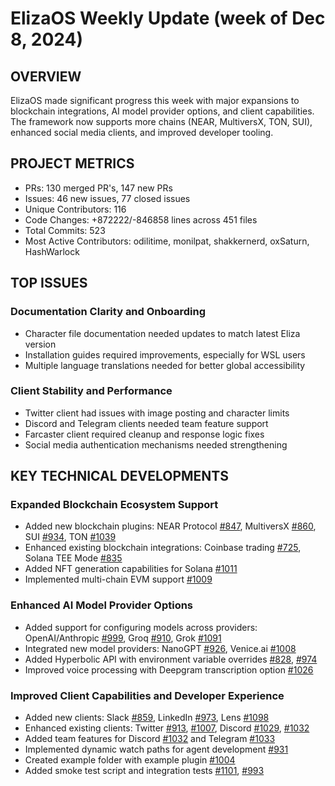 # ElizaOS Weekly Update (week of Dec 8, 2024)

## OVERVIEW
ElizaOS made significant progress this week with major expansions to blockchain integrations, AI model provider options, and client capabilities. The framework now supports more chains (NEAR, MultiversX, TON, SUI), enhanced social media clients, and improved developer tooling.

## PROJECT METRICS
- PRs: 130 merged PR's, 147 new PRs
- Issues: 46 new issues, 77 closed issues
- Unique Contributors: 116
- Code Changes: +872222/-846858 lines across 451 files
- Total Commits: 523
- Most Active Contributors: odilitime, monilpat, shakkernerd, oxSaturn, HashWarlock

## TOP ISSUES

### Documentation Clarity and Onboarding
- Character file documentation needed updates to match latest Eliza version
- Installation guides required improvements, especially for WSL users
- Multiple language translations needed for better global accessibility

### Client Stability and Performance
- Twitter client had issues with image posting and character limits
- Discord and Telegram clients needed team feature support
- Farcaster client required cleanup and response logic fixes
- Social media authentication mechanisms needed strengthening

## KEY TECHNICAL DEVELOPMENTS

### Expanded Blockchain Ecosystem Support
- Added new blockchain plugins: NEAR Protocol [#847](https://github.com/elizaos/eliza/pull/847), MultiversX [#860](https://github.com/elizaos/eliza/pull/860), SUI [#934](https://github.com/elizaos/eliza/pull/934), TON [#1039](https://github.com/elizaos/eliza/pull/1039)
- Enhanced existing blockchain integrations: Coinbase trading [#725](https://github.com/elizaos/eliza/pull/725), Solana TEE Mode [#835](https://github.com/elizaos/eliza/pull/835)
- Added NFT generation capabilities for Solana [#1011](https://github.com/elizaos/eliza/pull/1011)
- Implemented multi-chain EVM support [#1009](https://github.com/elizaos/eliza/pull/1009)

### Enhanced AI Model Provider Options
- Added support for configuring models across providers: OpenAI/Anthropic [#999](https://github.com/elizaos/eliza/pull/999), Groq [#910](https://github.com/elizaos/eliza/pull/910), Grok [#1091](https://github.com/elizaos/eliza/pull/1091)
- Integrated new model providers: NanoGPT [#926](https://github.com/elizaos/eliza/pull/926), Venice.ai [#1008](https://github.com/elizaos/eliza/pull/1008)
- Added Hyperbolic API with environment variable overrides [#828](https://github.com/elizaos/eliza/pull/828), [#974](https://github.com/elizaos/eliza/pull/974)
- Improved voice processing with Deepgram transcription option [#1026](https://github.com/elizaos/eliza/pull/1026)

### Improved Client Capabilities and Developer Experience
- Added new clients: Slack [#859](https://github.com/elizaos/eliza/pull/859), LinkedIn [#973](https://github.com/elizaos/eliza/pull/973), Lens [#1098](https://github.com/elizaos/eliza/pull/1098)
- Enhanced existing clients: Twitter [#913](https://github.com/elizaos/eliza/pull/913), [#1007](https://github.com/elizaos/eliza/pull/1007), Discord [#1029](https://github.com/elizaos/eliza/pull/1029), [#1032](https://github.com/elizaos/eliza/pull/1032)
- Added team features for Discord [#1032](https://github.com/elizaos/eliza/pull/1032) and Telegram [#1033](https://github.com/elizaos/eliza/pull/1033)
- Implemented dynamic watch paths for agent development [#931](https://github.com/elizaos/eliza/pull/931)
- Created example folder with example plugin [#1004](https://github.com/elizaos/eliza/pull/1004)
- Added smoke test script and integration tests [#1101](https://github.com/elizaos/eliza/pull/1101), [#993](https://github.com/elizaos/eliza/pull/993)